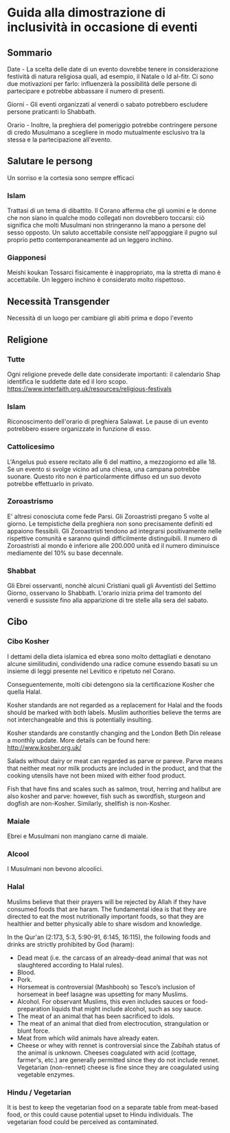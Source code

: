 # Guida alla dimostrazione di inclusività in occasione di eventi

 
## Sommario

Date - La scelta delle date di un evento dovrebbe tenere in considerazione festività di natura religiosa quali, ad esempio, il Natale o Id al-fitr. Ci sono due motivazioni per farlo: influenzerà la possibilità delle persone di partecipare e potrebbe abbassare il numero di presenti.

Giorni -  Gli eventi organizzati al venerdi o sabato potrebbero escludere persone praticanti lo Shabbath. 

Orario - Inoltre, la preghiera del pomeriggio potrebbe contringere persone di credo Musulmano a scegliere in modo mutualmente esclusivo tra la stessa e la partecipazione all'evento. 
 
## Salutare le persong
Un sorriso e la cortesia sono sempre efficaci  
 
### Islam
Trattasi di un tema di dibattito. Il Corano afferma che gli uomini e le donne che non siano in qualche modo collegati non dovrebbero toccarsi: ciò significa che molti Musulmani non stringeranno la mano a persone del sesso opposto. Un saluto accettabile consiste nell'appoggiare il pugno sul proprio petto contemporaneamente ad un leggero inchino.
 
### Giapponesi
Meishi koukan
Tossarci fisicamente è inappropriato, ma la stretta di mano è accettabile. Un leggero inchino è considerato molto rispettoso.
 
 
 
## Necessità Transgender
Necessità di un luogo per cambiare gli abiti prima e dopo l'evento
 
 
 
## Religione
 
### Tutte
Ogni religione prevede delle date considerate importanti: il calendario Shap identifica le suddette date ed il loro scopo. https://www.interfaith.org.uk/resources/religious-festivals
 
### Islam
Riconoscimento dell'orario di preghiera Salawat. Le pause di un evento potrebbero essere organizzate in funzione di esso.
 
### Cattolicesimo
L'Angelus può essere recitato alle 6 del mattino, a mezzogiorno ed alle 18. Se un evento si svolge vicino ad una chiesa, una campana potrebbe suonare. Questo rito non è particolarmente diffuso ed un suo devoto potrebbe effettuarlo in privato.
 
### Zoroastrismo
E' altresi conosciuta come fede Parsi. Gli Zoroastristi pregano 5 volte al giorno. Le tempistiche della preghiera non sono precisamente definiti ed appaiono flessibili. Gli Zoroastristi tendono ad integrarsi positivamente nelle rispettive comunità e saranno quindi difficilmente distinguibili. Il numero di Zoroastristi al mondo è inferiore alle 200.000 unità ed il numero diminuisce mediamente del 10% su base decennale. 
 
### Shabbat
Gli Ebrei osservanti, nonchè alcuni Cristiani quali gli Avventisti del Settimo Giorno, osservano lo Shabbath. L'orario inizia prima del tramonto del venerdi e sussiste fino alla apparizione di tre stelle alla sera del sabato.
 
## Cibo
 
### Cibo Kosher
I dettami della dieta islamica ed ebrea sono molto dettagliati e denotano alcune similitudini, condividendo una radice comune essendo basati su un insieme di leggi presente nel Levitico e ripetuto nel Corano. 

Conseguentemente, molti cibi detengono sia la certificazione Kosher che quella Halal. 
 
Kosher standards are not regarded as a replacement for Halal and the foods should be marked with both labels. Muslim authorities believe the terms are not interchangeable and this is potentially insulting.
 
Kosher standards are constantly changing and the London Beth Din release a monthly update. More details can be found here: http://www.kosher.org.uk/ 
 
Salads without dairy or meat can regarded as parve or pareve. Parve means that neither meat nor milk products are included in the product, and that the cooking utensils have not been mixed with either food product. 
 
Fish that have fins and scales such as salmon, trout, herring and halibut are also kosher and parve: however, fish such as swordfish, sturgeon and dogfish are non-Kosher. Similarly, shellfish is non-Kosher.
 
### Maiale
 
Ebrei e Musulmani non mangiano carne di maiale.
 
### Alcool
 
I Musulmani non bevono alcoolici. 
 
### Halal
 
Muslims believe that their prayers will be rejected by Allah if they have consumed foods that are haram. The fundamental idea is that they are directed to eat the most nutritionally important foods, so that they are healthier and better physically able to share wisdom and knowledge. 

In the Qur'an (2:173, 5:3, 5:90-91, 6:145, 16:115), the following foods and drinks are strictly prohibited by God (haram):

* Dead meat (i.e. the carcass of an already-dead animal that was not slaughtered according to Halal rules).
* Blood.
* Pork.
* Horsemeat is controversial (Mashbooh) so Tesco’s inclusion of horsemeat in beef lasagne was upsetting for many Muslims.
* Alcohol. For observant Muslims, this even includes sauces or food-preparation liquids that might include alcohol, such as soy sauce. 
* The meat of an animal that has been sacrificed to idols.
* The meat of an animal that died from electrocution, strangulation or blunt force.
* Meat from which wild animals have already eaten.
* Cheese or whey with rennet is controversial since the Zabihah status of the animal is unknown. Cheeses coagulated with acid (cottage, farmer's, etc.) are generally permitted since they do not include rennet. Vegetarian (non-rennet) cheese is fine since they are coagulated using vegetable enzymes.
 
### Hindu / Vegetarian
It is best to keep the vegetarian food on a separate table from meat-based food, or this could cause potential upset to Hindu individuals. The vegetarian food could be perceived as contaminated.
